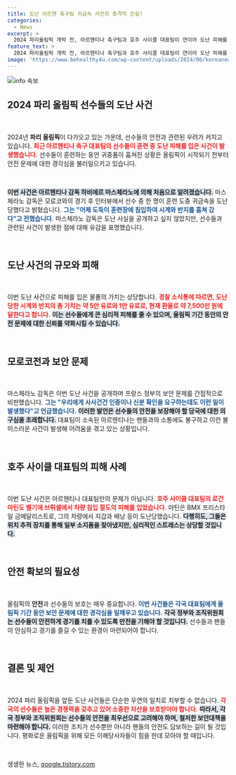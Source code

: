 ```yaml
---
title: 도난 아르헨 축구팀 귀금속 사건의 충격적 진실!
categories:
  - News
excerpt: >
  2024 파리올림픽 개막 전, 아르헨티나 축구팀과 호주 사이클 대표팀이 연이어 도난 피해를 입었다. 귀중품이 털린 선수들은 불안한 분위기를 증언하며 보안 체계의 허점을 비판하고 있다. 클릭해 이들의 이야기를 확인해보세요!
feature_text: >
  2024 파리올림픽 개막 전, 아르헨티나 축구팀과 호주 사이클 대표팀이 연이어 도난 피해를 입었다. 귀중품이 털린 선수들은 불안한 분위기를 증언하며 보안 체계의 허점을 비판하고 있다. 클릭해 이들의 이야기를 확인해보세요!
image: 'https://www.behealthy4u.com/wp-content/uploads/2024/06/koreanews.jpg'
---
```


<p><img src="https://www.behealthy4u.com/wp-content/uploads/2024/06/koreanews.jpg" alt="info 속보" /></p>

<h2 data-ke-size="size26">2024 파리 올림픽 선수들의 도난 사건</h2>

<p data-ke-size="size16">&nbsp;</p>

<p>2024년 <b>파리 올림픽</b>이 다가오고 있는 가운데, 선수들의 안전과 관련된 우려가 커지고 있습니다. <b><span style="color: #ee2323;">최근 아르헨티나 축구 대표팀의 선수들이 훈련 중 도난 피해를 입은 사건이 발생했습니다.</span></b> 선수들이 훈련하는 동안 귀중품이 훔쳐진 상황은 올림픽이 시작되기 전부터 안전 문제에 대한 경각심을 불러일으키고 있습니다. </p>

<p data-ke-size="size16">&nbsp;</p>

<p><b><span style="background-color: #21538527;">이번 사건은 아르헨티나 감독 하비에르 마스체라노에 의해 처음으로 알려졌습니다.</span></b> 마스체라노 감독은 모로코와의 경기 후 인터뷰에서 선수 중 한 명이 훈련 도중 귀금속을 도난당했다고 밝혔습니다. <b><span style="color: #1a5490;">그는 "어제 도둑이 훈련장에 침입하여 시계와 반지를 훔쳐 갔다"고 전했습니다.</span></b> 마스체라노 감독은 도난 사실을 공개하고 싶지 않았지만, 선수들과 관련된 사건이 발생한 점에 대해 유감을 표명했습니다.</p>

<p data-ke-size="size16">&nbsp;</p>

<h2 data-ke-size="size26">도난 사건의 규모와 피해</h2>

<p data-ke-size="size16">&nbsp;</p>

<p>이번 도난 사건으로 피해를 입은 물품의 가치는 상당합니다. <b><span style="color: #ee2323;">경찰 소식통에 따르면, 도난당한 시계와 반지의 총 가치는 약 5만 유로와 1만 유로로, 현재 환율로 약 7,500만 원에 달한다고 합니다.</span></b> <b><span style="background-color: #21538527;">이는 선수들에게 큰 심리적 피해를 줄 수 있으며, 올림픽 기간 동안의 안전 문제에 대한 신뢰를 약화시킬 수 있습니다.</span></b></p>

<p data-ke-size="size16">&nbsp;</p>

<h2 data-ke-size="size26">모로코전과 보안 문제</h2>

<p data-ke-size="size16">&nbsp;</p>

<p>마스체라노 감독은 이번 도난 사건을 공개하며 프랑스 정부의 보안 문제를 간접적으로 비판했습니다. <b><span style="color: #1a5490;">그는 "우리에게 사사건건 인증이나 신분 확인을 요구하는데도 이런 일이 발생했다"고 언급했습니다.</span></b> <b><span style="background-color: #21538527;">이러한 발언은 선수들의 안전을 보장해야 할 당국에 대한 의구심을 초래합니다.</span></b> 대표팀이 소속된 아르헨티나는 팬들과의 소통에도 불구하고 이런 불미스러운 사건이 발생해 어려움을 겪고 있는 상황입니다.</p>

<p data-ke-size="size16">&nbsp;</p>

<h2 data-ke-size="size26">호주 사이클 대표팀의 피해 사례</h2>

<p data-ke-size="size16">&nbsp;</p>

<p>이번 도난 사건은 아르헨티나 대표팀만의 문제가 아닙니다. <b><span style="color: #ee2323;">호주 사이클 대표팀의 로건 마틴도 벨기에 브뤼셀에서 차량 침입 절도의 피해를 입었습니다.</span></b> 마틴은 BMX 프리스타일 금메달리스트로, 그의 차량에서 지갑과 배낭 등이 도난당했습니다. <b><span style="background-color: #21538527;">다행히도, 그들은 위치 추적 장치를 통해 일부 소지품을 찾아냈지만, 심리적인 스트레스는 상당할 것입니다.</span></b></p>

<p data-ke-size="size16">&nbsp;</p>

<h2 data-ke-size="size26">안전 확보의 필요성</h2>

<p data-ke-size="size16">&nbsp;</p>

<p>올림픽의 <b>안전</b>과 선수들의 보호는 매우 중요합니다. <b><span style="color: #1a5490;">이번 사건들은 각국 대표팀에게 올림픽 기간 동안 보안 문제에 대한 경각심을 일깨우고 있습니다.</span></b> <b><span style="background-color: #21538527;">각국 정부와 조직위원회는 선수들이 안전하게 경기를 치를 수 있도록 만전을 기해야 할 것입니다.</span></b> 선수들과 팬들이 안심하고 경기를 즐길 수 있는 환경이 마련되어야 합니다.</p>

<p data-ke-size="size16">&nbsp;</p>

<h2 data-ke-size="size26">결론 및 제언</h2>

<p data-ke-size="size16">&nbsp;</p>

<p>2024 파리 올림픽을 앞둔 도난 사건들은 단순한 우연의 일치로 치부할 수 없습니다. <b><span style="color: #ee2323;">각국의 선수들은 높은 경쟁력을 갖추고 있어 소중한 자산을 보호받아야 합니다.</span></b> <b><span style="background-color: #21538527;">따라서, 각국 정부와 조직위원회는 선수들의 안전을 최우선으로 고려해야 하며, 철저한 보안대책을 마련해야 합니다.</span></b> 이러한 조치가 선수뿐만 아니라 팬들의 안전도 담보하는 길이 될 것입니다. 평화로운 올림픽을 위해 모든 이해당사자들이 힘을 한데 모아야 할 때입니다.</p>

<p data-ke-size="size16">&nbsp;</p>
생생한 뉴스, <a href="https://qoogle.tistory.com" rel="dofollow">qoogle.tistory.com</a>


